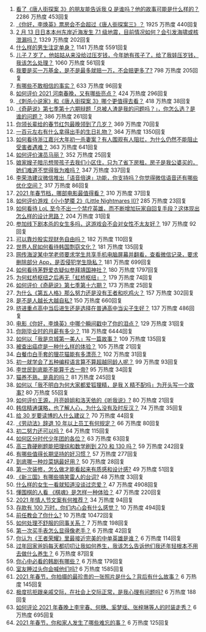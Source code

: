 1. [看了《唐人街探案 3》的朋友能告诉我 Q 是谁吗？他的故事可能是什么样的？](https://www.zhihu.com/question/367940284) 2286 万热度 453回复
1. [《你好，李焕英》票房会不会超过《唐人街探案三》？](https://www.zhihu.com/question/439176115) 1925 万热度 440回复
1. [2 月 13 日日本本州东岸近海发生 7.1 级地震，目前情况如何？会引发海啸或核泄漏吗？](https://www.zhihu.com/question/444280313) 1329 万热度 202回复
1. [什么样的男生注定单身？](https://www.zhihu.com/question/313121547) 1141 万热度 5591回复
1. [儿子 7 岁了，他姑姑从来没给过压岁钱，今年她有孩子了，给了我娃压岁钱，我该怎么处理？](https://www.zhihu.com/question/367936343) 1060 万热度 561回复
1. [我要是买一万基金，是不是最多就赔一万，不会赔更多了?](https://www.zhihu.com/question/443436674) 798 万热度 205回复
1. [有哪些不敢相信的事实？](https://www.zhihu.com/question/305784560) 633 万热度 96回复
1. [如何评价 2021 河南春晚，又有哪些亮点？](https://www.zhihu.com/question/444060916) 424 万热度 296回复
1. [《刺杀小说家》和《唐人街探案 3》哪个更值得去看？](https://www.zhihu.com/question/441790634) 418 万热度 38回复
1. [《奇葩说》第七季第十六期辩题「总被人渣是我的问题吗？」，你怎么选？是谁的问题？](https://www.zhihu.com/question/444210166) 386 万热度 261回复
1. [你领长辈给的春节红包最晚领到了几岁？](https://www.zhihu.com/question/267188179) 369 万热度 70回复
1. [一百元左右有什么拿得出手的生日礼物？](https://www.zhihu.com/question/333123808) 364 万热度 1350回复
1. [如何看待浙江嘉兴大年初一杀妻案？有人围观有人阻拦，为什么仍然不能阻止受害者遇难？](https://www.zhihu.com/question/444115646) 363 万热度 641回复
1. [如何评价演员马丽？](https://www.zhihu.com/question/309579879) 352 万热度 25回复
1. [娘家嫂子暗示想带孩子去我们小区住，只为了省下房租，房子是我公婆买的，她们难道不觉得我为难吗？](https://www.zhihu.com/question/435567727) 347 万热度 337回复
1. [李荣浩建议微信推出「语音倍速」功能，你支持吗？你觉得微信语音还有哪些优化空间？](https://www.zhihu.com/question/444270906) 317 万热度 86回复
1. [2021 年春节档，哪部电影最值得看？](https://www.zhihu.com/question/444058139) 310 万热度 37回复
1. [如何评价游戏《小小梦魇 2》(Little Nightmares II)?](https://www.zhihu.com/question/439964238) 285 万热度 23回复
1. [如何看待 LoL 至今不出一个禁疗英雄，而不断增加玩家自回复手段？这体现出怎么样的设计思路？](https://www.zhihu.com/question/438849890) 204 万热度 31回复
1. [参加线下剧本杀的女生多吗，这游戏会不会对女性不太友好？](https://www.zhihu.com/question/427716899) 197 万热度 92回复
1. [可以靠炒股实现财务自由吗？](https://www.zhihu.com/question/443848749) 182 万热度 110回复
1. [世界人民如何看待韩国剽窃文化？](https://www.zhihu.com/question/267791138) 181 万热度 135回复
1. [网传海淀某中学老师要求学生共享手机电脑屏幕并翻看，查看微信记录，要求删除部分 App，是否侵犯学生隐私？](https://www.zhihu.com/question/444116899) 181 万热度 699回复
1. [如何看待茅野爱衣疑似参拜靖国神社？](https://www.zhihu.com/question/444206340) 180 万热度 1797回复
1. [为何虹桥枢纽之后再无「虹桥枢纽」？](https://www.zhihu.com/question/51229640) 179 万热度 74回复
1. [如何评价《奇葩说》第七季第十六期？](https://www.zhihu.com/question/444210256) 173 万热度 25回复
1. [为什么《第五人格》那么努力还是没有王者和吃鸡火？](https://www.zhihu.com/question/443133445) 157 万热度 302回复
1. [是不是人越长大越自私?](https://www.zhihu.com/question/441223405) 150 万热度 660回复
1. [挤进重点高中当后进生还是选择在普通高中当尖子生好？](https://www.zhihu.com/question/443478020) 137 万热度 486回复
1. [电影《你好，李焕英》中哪个瞬间戳中了你的泪点？](https://www.zhihu.com/question/444218246) 129 万热度 31回复
1. [你刚毕业时的月薪有多少？](https://www.zhihu.com/question/376954099) 118 万热度 6444回复
1. [如何以「我是京城第一美人」写一篇故事？](https://www.zhihu.com/question/437673871) 109 万热度 135回复
1. [被查出癌症是一种什么样的体验？](https://www.zhihu.com/question/316703481) 105 万热度 21回复
1. [白餐巾白手套的狸花猫能有多漂亮？](https://www.zhihu.com/question/442501356) 102 万热度 31回复
1. [初一就学会了五种编程语言算不算超越同龄人呢？](https://www.zhihu.com/question/443809216) 99 万热度 93回复
1. [李世民到底能不能算千古一帝?](https://www.zhihu.com/question/443079891) 95 万热度 34回复
1. [猫养不熟，是真的吗？](https://www.zhihu.com/question/436007843) 81 万热度 245回复
1. [如何以「我不明白为何大家都爱狐狸精，是我 X 精不配吗」为开头写一个故事?](https://www.zhihu.com/question/443816329) 80 万热度 55回复
1. [如何评价王源，月亮姐姐和洛天依的《听我说》?](https://www.zhihu.com/question/443997678) 80 万热度 21回复
1. [韩信精通谋略，也了解人心，为什么没有及时反汉？](https://www.zhihu.com/question/442593652) 74 万热度 35回复
1. [给 30 岁要读博的人什么建议？](https://www.zhihu.com/question/321599275) 70 万热度 44回复
1. [《劳动法》辞退 10 年以上员工有何规定？](https://www.zhihu.com/question/402682684) 66 万热度 80回复
1. [初二努力还可以吗？](https://www.zhihu.com/question/444067172) 64 万热度 115回复
1. [如何区分时代少年团的各位？](https://www.zhihu.com/question/443102982) 63 万热度 63回复
1. [高三靠硬刷题能把理综和数学刷到 270 和 130 吗？](https://www.zhihu.com/question/36834794) 59 万热度 242回复
1. [有哪些值得长期坚持的好习惯？](https://www.zhihu.com/question/418402743) 57 万热度 277回复
1. [到底哪一种炒菜锅最好用？](https://www.zhihu.com/question/33413700) 50 万热度 28回复
1. [第一次装修，怎么做才能看起来有质感和设计感?](https://www.zhihu.com/question/443761883) 49 万热度 51回复
1. [《新三国》有哪些搞笑雷人的台词?](https://www.zhihu.com/question/440642871) 48 万热度 33回复
1. [什么样的女生一看就知道没谈过恋爱？](https://www.zhihu.com/question/41251486) 47 万热度 4908回复
1. [懂围棋的人看 《棋魂》是怎样一种体验？](https://www.zhihu.com/question/35990525) 47 万热度 220回复
1. [2021 年情人节文案有何推荐？](https://www.zhihu.com/question/442635614) 34 万热度 94回复
1. [存款有 100 万时，你们内心会有什么感觉？](https://www.zhihu.com/question/435393939) 10 万热度 494回复
1. [前任教会了你什么?](https://www.zhihu.com/question/321914156) 10 万热度 10472回复
1. [如何处理不舒服的同事关系？](https://www.zhihu.com/question/48131824) 7 万热度 198回复
1. [第一次买手表怎么显得像老手？](https://www.zhihu.com/question/443740989) 6 万热度 42回复
1. [你认为《王者荣耀》里最接近完美的中单英雄是谁？](https://www.zhihu.com/question/441413465) 6 万热度 114回复
1. [过年回家爸妈每天都叨叨让我如何养生，我该怎么告诉他们我还年轻根本不用去做什么养生？](https://www.zhihu.com/question/444075862) 6 万热度 87回复
1. [你心中必看的韩剧有哪些？](https://www.zhihu.com/question/443028450) 6 万热度 179回复
1. [室友睡过头你会喊他们吗?](https://www.zhihu.com/question/358502119) 6 万热度 1585回复
1. [2021 年春节，你拍摄的最珍贵的一张照片是什么？背后有什么故事？](https://www.zhihu.com/question/444196299) 6 万热度 145回复
1. [极度抗拒跟亲戚交际，在社会上交际正常，是我心理有问题吗?](https://www.zhihu.com/question/444146606) 6 万热度 188回复
1. [如何评论 2021 年春晚上李宇春、何穗、奚梦瑶、张梓琳等人的时装走秀？](https://www.zhihu.com/question/443978501) 6 万热度 695回复
1. [2021 年春节，你和家人发生了哪些难忘的事？](https://www.zhihu.com/question/443338612) 6 万热度 125回复